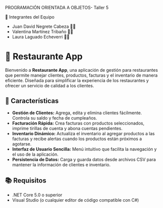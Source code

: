 PROGRAMACIÓN ORIENTADA A OBJETOS- Taller 5

👥 Integrantes del Equipo
       
- Juan David Negrete Cabeza	👨‍💻
- Valentina Martínez Tribaño	👩‍🎨
- Laura Laguado Echeverri	👨‍🔧

# 🥗 Restaurante App

Bienvenido a **Restaurante App**, una aplicación de gestión para restaurantes que permite manejar clientes, productos, facturas y el inventario de manera eficiente. Diseñada para simplificar la experiencia de los restaurantes y ofrecer un servicio de calidad a los clientes.

## 🚀 Características

- **Gestión de Clientes:** Agrega, edita y elimina clientes fácilmente. Controla su saldo y fecha de cumpleaños.
- **Facturación Rápida:** Crea facturas con productos seleccionados, imprime tirillas de cuenta y abona cuentas pendientes.
- **Inventario Dinámico:** Actualiza el inventario al agregar productos a las facturas y recibe alertas cuando los productos están próximos a agotarse.
- **Interfaz de Usuario Sencilla:** Menú intuitivo que facilita la navegación y el uso de la aplicación.
- **Persistencia de Datos:** Carga y guarda datos desde archivos CSV para mantener la información de clientes e inventario.

## 📚 Requisitos

- .NET Core 5.0 o superior
- Visual Studio (o cualquier editor de código compatible con C#)



